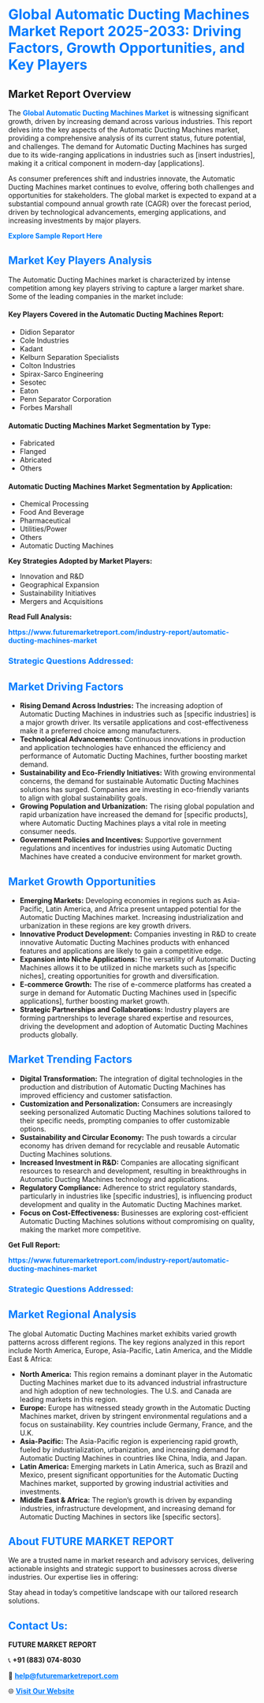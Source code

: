 <h1 style="color: #007BFF;">Global Automatic Ducting Machines Market Report 2025-2033: Driving Factors, Growth Opportunities, and Key Players</h1>

<section id="overview">
<h2>Market Report Overview</h2>
<p>The <a href="https://www.futuremarketreport.com/industry-report/automatic-ducting-machines-market" style="color: #007BFF; text-decoration: none;"><strong>Global Automatic Ducting Machines Market</strong></a> is witnessing significant growth, driven by increasing demand across various industries. This report delves into the key aspects of the Automatic Ducting Machines market, providing a comprehensive analysis of its current status, future potential, and challenges. The demand for Automatic Ducting Machines has surged due to its wide-ranging applications in industries such as [insert industries], making it a critical component in modern-day [applications].</p>
<p>As consumer preferences shift and industries innovate, the Automatic Ducting Machines market continues to evolve, offering both challenges and opportunities for stakeholders. The global market is expected to expand at a substantial compound annual growth rate (CAGR) over the forecast period, driven by technological advancements, emerging applications, and increasing investments by major players.</p>
</section>

<section id="overview">
<p><a href="https://www.futuremarketreport.com/request-sample/reportId=124497" style="color: #007BFF; text-decoration: none;"><strong>Explore Sample Report Here</strong></a></p>
</section>

<section id="key-players">
<h2 style="color: #007BFF;">Market Key Players Analysis</h2>
<p>The Automatic Ducting Machines market is characterized by intense competition among key players striving to capture a larger market share. Some of the leading companies in the market include:</p>
<h4>Key Players Covered in the Automatic Ducting Machines Report:</h4>
<ul><li>Didion Separator</li><li>Cole Industries</li><li>Kadant</li><li>Kelburn Separation Specialists</li><li>Colton Industries</li><li>Spirax-Sarco Engineering</li><li>Sesotec</li><li>Eaton</li><li>Penn Separator Corporation</li><li>Forbes Marshall</li></ul>
<h4>Automatic Ducting Machines Market Segmentation by Type:</h4>
<ul><li>Fabricated</li><li>Flanged</li><li>Abricated</li><li>Others</li></ul>

<h4>Automatic Ducting Machines Market Segmentation by Application:</h4>
<ul><li>Chemical Processing</li><li>Food And Beverage</li><li>Pharmaceutical</li><li>Utilities/Power</li><li>Others</li><li>Automatic Ducting Machines</li></ul>
<p><strong>Key Strategies Adopted by Market Players:</strong></p>
<ul>
<li>Innovation and R&D</li>
<li>Geographical Expansion</li>
<li>Sustainability Initiatives</li>
<li>Mergers and Acquisitions</li>
</ul>
</section>

<section>
<p><strong>Read Full Analysis: </strong></p><a href="https://www.futuremarketreport.com/industry-report/automatic-ducting-machines-market" style="color: #007BFF; text-decoration: none;"><strong>https://www.futuremarketreport.com/industry-report/automatic-ducting-machines-market</strong></a>
<h3 style="color: #007BFF;">Strategic Questions Addressed:</h3>
</section>

<section id="driving-factors">
<h2 style="color: #007BFF;">Market Driving Factors</h2>
<ul>
<li><strong>Rising Demand Across Industries:</strong> The increasing adoption of Automatic Ducting Machines in industries such as [specific industries] is a major growth driver. Its versatile applications and cost-effectiveness make it a preferred choice among manufacturers.</li>
<li><strong>Technological Advancements:</strong> Continuous innovations in production and application technologies have enhanced the efficiency and performance of Automatic Ducting Machines, further boosting market demand.</li>
<li><strong>Sustainability and Eco-Friendly Initiatives:</strong> With growing environmental concerns, the demand for sustainable Automatic Ducting Machines solutions has surged. Companies are investing in eco-friendly variants to align with global sustainability goals.</li>
<li><strong>Growing Population and Urbanization:</strong> The rising global population and rapid urbanization have increased the demand for [specific products], where Automatic Ducting Machines plays a vital role in meeting consumer needs.</li>
<li><strong>Government Policies and Incentives:</strong> Supportive government regulations and incentives for industries using Automatic Ducting Machines have created a conducive environment for market growth.</li>
</ul>
</section>

<section id="growth-opportunities">
<h2 style="color: #007BFF;">Market Growth Opportunities</h2>
<ul>
<li><strong>Emerging Markets:</strong> Developing economies in regions such as Asia-Pacific, Latin America, and Africa present untapped potential for the Automatic Ducting Machines market. Increasing industrialization and urbanization in these regions are key growth drivers.</li>
<li><strong>Innovative Product Development:</strong> Companies investing in R&D to create innovative Automatic Ducting Machines products with enhanced features and applications are likely to gain a competitive edge.</li>
<li><strong>Expansion into Niche Applications:</strong> The versatility of Automatic Ducting Machines allows it to be utilized in niche markets such as [specific niches], creating opportunities for growth and diversification.</li>
<li><strong>E-commerce Growth:</strong> The rise of e-commerce platforms has created a surge in demand for Automatic Ducting Machines used in [specific applications], further boosting market growth.</li>
<li><strong>Strategic Partnerships and Collaborations:</strong> Industry players are forming partnerships to leverage shared expertise and resources, driving the development and adoption of Automatic Ducting Machines products globally.</li>
</ul>
</section>

<section id="trending-factors">
<h2 style="color: #007BFF;">Market Trending Factors</h2>
<ul>
<li><strong>Digital Transformation:</strong> The integration of digital technologies in the production and distribution of Automatic Ducting Machines has improved efficiency and customer satisfaction.</li>
<li><strong>Customization and Personalization:</strong> Consumers are increasingly seeking personalized Automatic Ducting Machines solutions tailored to their specific needs, prompting companies to offer customizable options.</li>
<li><strong>Sustainability and Circular Economy:</strong> The push towards a circular economy has driven demand for recyclable and reusable Automatic Ducting Machines solutions.</li>
<li><strong>Increased Investment in R&D:</strong> Companies are allocating significant resources to research and development, resulting in breakthroughs in Automatic Ducting Machines technology and applications.</li>
<li><strong>Regulatory Compliance:</strong> Adherence to strict regulatory standards, particularly in industries like [specific industries], is influencing product development and quality in the Automatic Ducting Machines market.</li>
<li><strong>Focus on Cost-Effectiveness:</strong> Businesses are exploring cost-efficient Automatic Ducting Machines solutions without compromising on quality, making the market more competitive.</li>
</ul>
</section>

<section>
<p><strong>Get Full Report: </strong></p><a href="https://www.futuremarketreport.com/industry-report/automatic-ducting-machines-market" style="color: #007BFF; text-decoration: none;"><strong>https://www.futuremarketreport.com/industry-report/automatic-ducting-machines-market</strong></a>
<h3 style="color: #007BFF;">Strategic Questions Addressed:</h3>
</section>


<section id="regional-analysis">
<h2 style="color: #007BFF;">Market Regional Analysis</h2>
<p>The global Automatic Ducting Machines market exhibits varied growth patterns across different regions. The key regions analyzed in this report include North America, Europe, Asia-Pacific, Latin America, and the Middle East & Africa:</p>
<ul>
<li><strong>North America:</strong> This region remains a dominant player in the Automatic Ducting Machines market due to its advanced industrial infrastructure and high adoption of new technologies. The U.S. and Canada are leading markets in this region.</li>
<li><strong>Europe:</strong> Europe has witnessed steady growth in the Automatic Ducting Machines market, driven by stringent environmental regulations and a focus on sustainability. Key countries include Germany, France, and the U.K.</li>
<li><strong>Asia-Pacific:</strong> The Asia-Pacific region is experiencing rapid growth, fueled by industrialization, urbanization, and increasing demand for Automatic Ducting Machines in countries like China, India, and Japan.</li>
<li><strong>Latin America:</strong> Emerging markets in Latin America, such as Brazil and Mexico, present significant opportunities for the Automatic Ducting Machines market, supported by growing industrial activities and investments.</li>
<li><strong>Middle East & Africa:</strong> The region’s growth is driven by expanding industries, infrastructure development, and increasing demand for Automatic Ducting Machines in sectors like [specific sectors].</li>
</ul>
</section>

<footer>
<h2 style="color: #007BFF;">About FUTURE MARKET REPORT</h2>
<p>We are a trusted name in market research and advisory services, delivering actionable insights and strategic support to businesses across diverse industries. Our expertise lies in offering:</p>

<p>Stay ahead in today’s competitive landscape with our tailored research solutions.</p>

<h2 style="color: #007BFF;">Contact Us:</h2>
<p><strong>FUTURE MARKET REPORT</strong></p>
<p>📞 <strong>+91 (883) 074-8030</strong></p>
<p>📧 <strong><a href="mailto:help@futuremarketreport.com" style="color: #007BFF;">help@futuremarketreport.com</a></strong></p>
<p>🌐 <strong><a href="https://www.futuremarketreport.com/" style="color: #007BFF;">Visit Our Website</a></strong></p>
</footer>